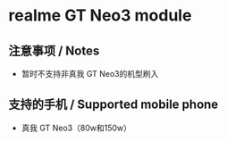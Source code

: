 # realme GT Neo3 module


## 注意事项 / Notes
- 暂时不支持非真我 GT Neo3的机型刷入

## 支持的手机 / Supported mobile phone
- 真我 GT Neo3（80w和150w）